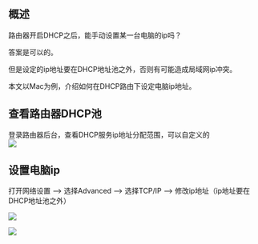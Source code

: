[//title]:(DHCP服务下手动设定ip地址)
[//englishTitle]:(DHCP-manual-ip-address-setting)
[//category]:(network)
[//tags]:(network,dhcp)
[//createTime]:(20200329)
[//updateTime]:(20200329)

## 概述
路由器开启DHCP之后，能手动设置某一台电脑的ip吗？  

答案是可以的。

但是设定的ip地址要在DHCP地址池之外，否则有可能造成局域网ip冲突。  

本文以Mac为例，介绍如何在DHCP路由下设定电脑ip地址。

## 查看路由器DHCP池
登录路由器后台，查看DHCP服务ip地址分配范围，可以自定义的  
![](https://cdn.liushiming.cn/img/20200329182100.png)  

## 设置电脑ip  
打开网络设置 --> 选择Advanced --> 选择TCP/IP --> 修改ip地址（ip地址要在DHCP地址池之外）  

![](https://cdn.liushiming.cn/img/20200329182408.png)

![](https://cdn.liushiming.cn/img/20200329182448.png)